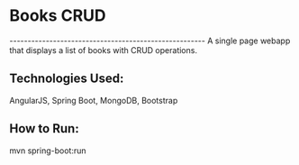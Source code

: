 <h1>Books CRUD</h1>
------------------------------------------------------
A single page webapp that displays a list of books with CRUD operations.

Technologies Used:
------------------
AngularJS, Spring Boot, MongoDB, Bootstrap

How to Run:
---------------
mvn spring-boot:run